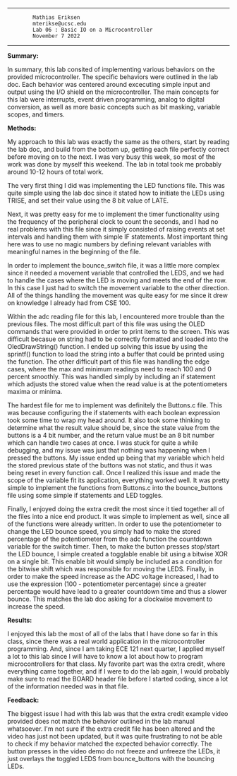 
----------------------------------------------------------------------

			Mathias Eriksen
			mterikse@ucsc.edu
			Lab 06 : Basic IO on a Microcontroller
			November 7 2022

----------------------------------------------------------------------

__Summary:__

In summary, this lab consited of implementing various behaviors on the provided microcontroller. The specific behaviors were outlined in the lab doc. Each behavior was centered around excecuting simple input and output using the I/O shield on the microcontroller. The main concepts for this lab were interrupts, event driven programming, analog to digital conversion, as well as more basic concepts such as bit masking, variable scopes, and timers. 

__Methods:__
 
 My approach to this lab was exactly the same as the others, start by reading the lab doc, and build from the bottom up, getting each file perfectly correct before moving on to the next. I was very busy this week, so most of the work was done by myself this weekend. The lab in total took me probably around 10-12 hours of total work.

The very first thing I did was implementing the LED functions file. This was quite simple using the lab doc since it stated how to initiate the LEDs using TRISE, and set their value using the 8 bit value of LATE.

Next, it was pretty easy for me to implement the timer functionality using the frequency of the peripheral clock to count the seconds, and I had no real problems with this file since it simply consisted of raising events at set intervals and handling them with simple IF statements. Most important thing here was to use no magic numbers by defining relevant variables with meaningful names in the beginning of the file. 

In order to implement the bounce_switch file, it was a little more complex since it needed a movement variable that controlled the LEDS, and we had to handle the cases where the LED is moving and meets the end of the row. In this case I just had to switch the movement variable to the other direction. All of the things handling the movement was quite easy for me since it drew on knowledge I already had from CSE 100. 

Within the adc reading file for this lab, I encountered more trouble than the previous files. The most difficult part of this file was using the OLED commands that were provided in order to print items to the screen. This was difficult becasue on string had to be correctly formatted and loaded into the OledDrawString() function. I ended up solving this issue by using the sprintf() function to load the string into a buffer that could be printed using the function. The other difficult part of this file was handling the edge cases, where the max and minimum readings need to reach 100 and 0 percent smoothly. This was handled simply by including an if statement which adjusts the stored value when the read value is at the potentiometers maxima or minima.

The hardest file for me to implement was definitely the Buttons.c file. This was because configuring the if statements with each boolean expression took some time to wrap my head around. It also took some thinking to determine what the result value should be, since the state value from the buttons is a 4 bit number, and the return value must be an 8 bit number which can handle two cases at once. I was stuck for quite a while debugging, and my issue was just that nothing was happening when I pressed the buttons. My issue ended up being that my variable which held the stored previous state of the buttons was not static, and thus it was being reset in every function call. Once I realized this issue and made the scope of the variable fit its application, everything worked well. It was pretty simple to implement the functions from Buttons.c into the bounce_buttons file using some simple if statements and LED toggles. 

Finally, I enjoyed doing the extra credit the most since it tied together all of the files into a nice end product. It was simple to implement as well, since all of the functions were already written. In order to use the potentiometer to change the LED bounce speed, you simply had to make the stored percentage of the potentiometer from the adc function the countdown variable for the switch timer. Then, to make the button presses stop/start the LED bounce, I simple created a togglable enable bit using a bitwise XOR on a single bit. This enable bit would simply be included as a condition for the bitwise shift which was responsible for moving the LEDS. Finally, in order to make the speed increase as the ADC voltage increased, I had to use the expression (100 - potentiometer percentage) since a greater percentage would have lead to a greater countdown time and thus a slower bounce. This matches the lab doc asking for a clockwise movement to increase the speed.

__Results:__

I enjoyed this lab the most of all of the labs that I have done so far in this class, since there was a real world application in the microcontroller programming. And, since I am taking ECE 121 next quarter, I applied myself a lot to this lab since I will have to know a lot about how to program microcontrollers for that class. My favorite part was the extra credit, where everything came together, and if I were to do the lab again, I would probably make sure to read the BOARD header file before I started coding, since a lot of the information needed was in that file. 

__Feedback:__

The biggest issue I had with this lab was that the extra credit example video provided does not match the behavior outlined in the lab manual whatsoever. I'm not sure if the extra credit file has been altered and the video has just not been updated, but it was quite frustrating to not be able to check if my behavior matched the expected behavior correctly. The button presses in the video demo do not freeze and unfreeze the LEDs, it just overlays the toggled LEDS from bounce_buttons with the bouncing LEDs. 


